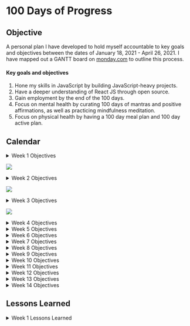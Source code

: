 # 100 Days of Progress

## Objective
A personal plan I have developed to hold myself accountable to key goals and objectives between the dates of January 18, 2021 - April 26, 2021. I have mapped out a GANTT board on [monday.com](monday.com) to outline this process.

#### Key goals and objectives
1. Hone my skills in JavaScript by building JavaScript-heavy projects. 
2. Have a deeper understanding of React JS through open source.
3. Gain employment by the end of the 100 days.
4. Focus on mental health by curating 100 days of mantras and positive affirmations, as well as practicing mindfulness meditation.
5. Focus on physical health by having a 100 day meal plan and 100 day active plan.

## Calendar
<details><summary>Week 1 Objectives</summary>

Monday, 01/18/20 - Sunday, 01/24/20
1. Morning mantra (see Gantt for details).
2. Complete e-commerce shopping cart from scratch, plan design for single page layout (landing page).
3. Assigned Coding Nexus task (React project).
4. Begin reading Front End Developer's Handbook (https://frontendmasters.com/books/front-end-handbook/2019/#1.1). Finish Chapter 1 by EOW.
5. Physical activity (see Gantt for details).
6. Write Medium article on the JS array helper.
</details>

![](https://scontent.fdpa1-1.fna.fbcdn.net/v/t1.0-9/137224667_1303583540019484_6345447721045545497_o.jpg?_nc_cat=109&ccb=2&_nc_sid=0debeb&_nc_ohc=H0wbjbu0HQMAX-p3IJy&_nc_ht=scontent.fdpa1-1.fna&oh=5f17cba7ff1013d9a2e21ef285fe7e36&oe=60260C10)

<details><summary>Week 2 Objectives</summary>

Monday, 01/25/20 - Sunday, 01/31/20
1. Morning mantra (see Gantt for details).
2. Complete section 3 of 50 days of JS & plan design for single page layout.
3. Assigned Coding Nexus task (React project) from Week 1 Objectives.
4. Front End Developer's Handbook (https://frontendmasters.com/books/front-end-handbook/2019/#1.1). Finish Chapter 2 by EOW.
5. Physical activity (see Gantt for details).
</details>

![](https://scontent.fdpa1-1.fna.fbcdn.net/v/t1.0-9/138294479_1304905026554002_7015728169850880422_n.jpg?_nc_cat=107&ccb=2&_nc_sid=0debeb&_nc_ohc=EC_rUoiUMmIAX_t5xvK&_nc_ht=scontent.fdpa1-1.fna&oh=ac24058b87f3c898306c7a4351d3e42b&oe=60278993)

<details><summary>Week 3 Objectives</summary>

1. Morning mantra (see Gantt for details).
2. Complete section 3 of 50 days of JS & plan design for single page layout.
3. Assigned Coding Nexus task (React project).
4. Front End Developer's Handbook (https://frontendmasters.com/books/front-end-handbook/2019/#1.1). Finish Chapter 3 by EOW.
5. Physical activity (see Gantt for details).
6. Write Medium article on the JS array helper.
</details>

![](https://scontent.fdpa1-1.fna.fbcdn.net/v/t1.0-9/138644498_1304905959887242_3514607475845503786_o.jpg?_nc_cat=110&ccb=2&_nc_sid=0debeb&_nc_ohc=_3LzOV_yxTIAX-ieD1d&_nc_ht=scontent.fdpa1-1.fna&oh=2440948a21c82b5f8d02983a8b207ec2&oe=6027B54E)

<details><summary>Week 4 Objectives</summary>

1. JavaScript
2. React
3. Application process
4. Mantra and meditation
5. Activity
</details>

<details><summary>Week 5 Objectives</summary>

1. JavaScript
2. React
3. Application process
4. Mantra and meditation
5. Activity
</details>

<details><summary>Week 6 Objectives</summary>

1. JavaScript
2. React
3. Application process
4. Mantra and meditation
5. Activity
</details>

<details><summary>Week 7 Objectives</summary>

1. JavaScript
2. React
3. Application process
4. Mantra and meditation
5. Activity
</details>

<details><summary>Week 8 Objectives</summary>

1. JavaScript
2. React
3. Application process
4. Mantra and meditation
5. Activity
</details>

<details><summary>Week 9 Objectives</summary>

1. JavaScript
2. React
3. Application process
4. Mantra and meditation
5. Activity
</details>

<details><summary>Week 10 Objectives</summary>

1. JavaScript
2. React
3. Application process
4. Mantra and meditation
5. Activity
</details>

<details><summary>Week 11 Objectives</summary>

1. JavaScript
2. React
3. Application process
4. Mantra and meditation
5. Activity
</details>

<details><summary>Week 12 Objectives</summary>

1. JavaScript
2. React
3. Application process
4. Mantra and meditation
5. Activity
</details>

<details><summary>Week 13 Objectives</summary>

1. JavaScript
2. React
3. Application process
4. Mantra and meditation
5. Activity
</details>

<details><summary>Week 14 Objectives</summary>

1. JavaScript
2. React
3. Application process
4. Mantra and meditation
5. Activity
</details>

## Lessons Learned

<details><summary>Week 1 Lessons Learned</summary>

Date: Jan 18, 2021<br>
What I did: Project up, installation, testing, & reading documentation. I decided to put more focus on carefully reading and understanding the documentation, then implementing what I understood. Today, I installed [Tailwind CSS](https://tailwindcss.com/docs/installation) with npm. Tailwind CSS is a utility-first CSS framework, which means that it provides low-level utility classes that let you build completely custom designs without ever leaving your HTML.

Tailwind automatically removes all unused CSS when building for production, which means your final CSS bundle is the smallest it could possibly be. In fact, most Tailwind projects ship less than 10KB of CSS to the client. Some things to keep in mind with Tailwind: issues with repeating classes which makes readability more difficult.

What went well: Most of the project set up was fairly straight forward. I was able to orgnanize basic project files into folders and get started on the navigation for the e-commerce site. I read several articles about the pros/cons of Tailwind.

What could be improved: I ran into a few hiccups with Tailwind. After installation, none of the preset Tailwind classes I added were initializing on the server. I brought in peers to take a look at the project set up and we were not able to come to a resolution today. We believe that my current version of node.js may have something to do with it.<br>
Moving forward, I will be saving links to the articles I read so I can reference them another time. I am also going to attempt to rubber duck my way through the project more.

<hr>

Date: Jan 19, 2021<br>
What I did: I partnered with a peer to track down the location of the error. Our earlier suspicions about node being outdated was inaccurate. Instead, we found that there was an issue with where the CSS script was pointing. I now have the script pointing to the public directory, instead of the src one. If anyone knows why this works, I am open to feedback. This is the updated script ```<link href="/public/css/tailwind.css" type="text/css" rel="stylesheet">```. Link to the project files are [here](https://github.com/dcc5235/Portfolio).

What went well: I decided to make the site a cosmetic e-commerce page where the landing page links users to the product page. I have completed half of the product page and solely used Tailwind to style all elements. I figured out how to change the background image url by editing theme.backgroundImage in the tailwind.config.js file, but this can also be done by injecting ```style``` directly into HTML. 

What could be improved: As a reminder, if you use ```display: flex``` and ```justify-between``` in Tailwind, make sure width is set to 100% by using class ```container```. Otherwise, your elements won't have "free space" left to move. I found some inspiration for landing page ideas [here]( https://business.tutsplus.com/articles/product-landing-page-examples--cms-32174#:~:text=5%20Top%20Product%20Landing%20Page%20Design%20Trends%20for,...%205%20Get%20Bold%20With%20Your%20Images.%20).

<hr>

Date: Jan 20, 2021<br>
What I did: I was able to hard code the product section of the site and start on the shopping basket. I will come back to dynamically code both of these in JavaScript. I started reading Chapter 1 of the [Front End Developer's Handbook](https://frontendmasters.com/books/front-end-handbook/2019/#2).

Notables from Chapter 1:
- Front-end development = client-side development

![](https://frontendmasters.com/books/front-end-handbook/2019/assets/images/what-is-front-end-dev.png)

What went well: I gained some inspiration from [Sephora's](https://www.sephora.com/search?keyword=eyeshadow%20palette) products section. I decided to use Tailwind's preset breakpoints for CSS grid-template-column to change how the layout looked on different screens. The products section is completely responsive. 

What could be improved: I wanted the shopping bag to be hidden on x-axis and appear on hover. I wasn't able to find out how to add Tailwind classes to my code to get this effect. So, I opted to use plain CSS for it to function.

```
// HTML/Tailwind Classes
<div id="img-container" class="relative overflow-hidden hover:opacity-50">
  <img src="/images/img5.jpg" alt="product sample" class="block w-full min-h-full transition duration-300 ease-in">
    <button class="absolute px-3 py-2 font-bold tracking-widest uppercase transition duration-300 ease-in transform translate-x-full bg-gray-100 border-none cursor-pointer hover:bg-yellow-500 bg-opacity-80 top-3/4 -right-0" data-id="1">
      <i class="fas fa-shopping-cart"></i>
      add to bag
    </button>
</div>
 ```
 
 ```
// CSS          
#img-container:hover button {
  transform: translateX(0);
}
```

<hr>

Date: Jan 21, 2021<br>
What I did: I hard coded the shopping bag using flex box.  

What went well: The HTML & CSS portion of the products page is complete. I will be working on the logic tomorrow. Once the logic is complete for the products page, I will move forward with a landing page.

<hr>

Date: Jan 22, 2021<br>
What I did:  I created a products.json file to hold information on the product data (company name, name of product, price, image). Then, set up a function to retrieve the products using async await & display them as an organized array of objects in the console.

What went well: I was able to write this explanation for this portion of the logic & why you are able to see the data in the console.
```
// Retrieves products from products.json file
class Products {
  // async function enables us to write promise based code as if it were synchronous, 
  // without blocking the execution thread; always returns a promise
  async getProducts() { // get method retrieves data from local server (products.json)
    // try statement tests a block of code for errors
    try {
      // await operator waits for a promise to return a value within the function block
      let result = await fetch('products.json');
      let data = await result.json();

      let products = data.items;
      // map() array helper executes a function for every array element and return a new array that doesn't mutate the original
      // specifically, take a list of items in products.json and display it through map(), rather than call these items individually
      products = products.map(item => {
        // destructuring to organize the data on return
        const { id } = item.sys;
        const { company, title, price } = item.fields;
        const image = item.fields.image.fields.file.url;
        return { id, company, title, price, image }
      })
      // returns a clean version of the products.json file
      return products
      // catch statement handles the error after (try) testing the block of code
    } catch (error) {
      console.log(error);
    }
  }
}

// Event Listeners

// DOMContentLoaded event fires when the initial HTML document has been completely loaded and parsed, 
// without waiting for stylesheets, images, and subframes to finish loading.
document.addEventListener("DOMContentLoaded", () => { // Once content loads in DOM, then run the following...

  // new operator creates a new object, inheriting products from the above Products class
  const products = new Products();

  // get all products and then, display data (products) in the console
  products.getProducts().then(products => console.log(products));
});
```
![](https://pbs.twimg.com/media/EsX8E2ZXYAAKCu4?format=jpg&name=medium)

What could be improved: I think I could practice rubber ducking my way through the code a bit more. I will make it a habit to do this every day that I am coding.


<hr>

Date: Jan 23, 2021<br>
What I did: I used the displayProducts method to retrieve the products array. The forEach() helper executes a loop over the products array & for each product, gets props from each object & places them in the ${} in the template literal. All of this allows the products to be displayed in the user interface after the displayProducts method has been called. 

```
// Display Products Client-Side
class Display {
  // displayProducts method  (actions performd on objects) retrieves array named products
  displayProducts(products) {
    let result = '';
    // forEach() method executes a provided function once for each array element
    // loops over product array & for each product, retrieves props from each object & places it in the ${} template string
    products.forEach(product => {
      result += `
      <article class="text-2xl text-center">
          <div id="img-container" class="relative overflow-hidden hover:opacity-50 h-4/5">
            <img src=${product.image} alt="product"
              class="container block w-full min-h-full transition duration-300 ease-in">
            <button
              class="absolute px-3 py-2 font-bold tracking-widest uppercase transition duration-300 ease-in transform translate-x-full bg-gray-100 border-none cursor-pointer hover:bg-yellow-500 bg-opacity-80 top-3/4 -right-0"
              data-id=${product.id}>
              <i class="fas fa-shopping-basket"></i>
              add to basket
            </button>
          </div>
          <h3 class="mt-4 text-base tracking-widest text-center uppercase">${product.company}</h3>
          <h3 class="text-base tracking-widest text-center normal-case">${product.title}</h3>
          <h4 class="mt-3 tracking-widest text-center text-bold">$${product.price}</h4>
        </article>
      `
    });
    // innerHTML: change the page's content without refreshing the page. This can make website feel quicker and more responsive to user input
    productsDiv.innerHTML = result;
  }
}

// Event Listeners

document.addEventListener("DOMContentLoaded", () => { // Once content loads in DOM, then run the following...
  const display = new Display();
  const products = new Products();
  // get all products and then, display data (products) in the user interface
  products.getProducts().then(products => display.displayProducts(products));
});
```

What went well: The products displayed from the client side, it was responsive, and the products' image height were all the same value.

![](https://pbs.twimg.com/media/EscdY-eXEAYFi4M?format=jpg&name=medium)

What could be improved: I converted the integers in the products.json file to strings, because the product price was excluding zeros at the end of each price (i.e. 8.50 => 8.5) otherwise. Does anyone know another way of converting integers to strings solely in the JS file? 
</details>
